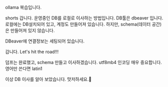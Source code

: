 ollama 복습입니다.

shorts 갑니다.
운영중인 DB를 로컬로 이사하는 방법입니다.
DB툴은 dbeaver 입니다.
로컬에는 DB설치되어 있고, 계정도 만들어져 있습니다. 하지만, schema(데이터 공간)은 만들어져 있지 않습니다.

DBeaver에 연결정보는 세팅되어 있습니다.

갑니다. Let's hit the road!!!

덤프는 완료했고, schema 만들고 이사하겠습니다.
utf8mb4 인코딩 매우 중요합니다.
영어만 쓴다면 latin1

이상 DB 이사를 알아 보았습니다.
맛저하세요.🥘